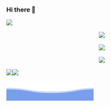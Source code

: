 ### Hi there 👋

![](https://visitor-badge.laobi.icu/badge?page_id=ParajuliBkrm.readme)

<p align="center">
  <img src="https://spotify.bikram.io/api?theme=dark&rainbow=true" />
</p>
<p align="center">
  <img src="https://github-readme-streak-stats.herokuapp.com/?user=parajulibkrm&theme=algolia" />
</p>
<p align="center">
  <img src="https://activity-graph.herokuapp.com/graph?username=parajulibkrm&custom_title=Bikram%27s%20Contribution%20Graph&theme=react-dark" />
</p>

<a href="https://github.com/Parajulibkrm"><img height="137px" src="https://github-readme-stats.vercel.app/api?username=Parajulibkrm&hide_title=true&hide_border=true&show_icons=true&include_all_commits=true&count_private=true&line_height=21&theme=algolia" /><!-- wi*quL3fcV --><img height="137px" src="https://github-readme-stats.vercel.app/api/top-langs/?username=Parajulibkrm&hide_title=true&hide_border=true&layout=compact&langs_count=6&theme=algolia" /></a>


![](assets/bottom_header.svg)
